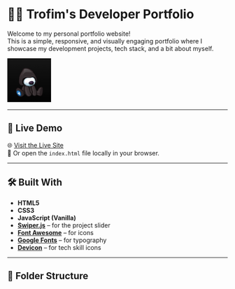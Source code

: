 # 🧑‍💻 Trofim's Developer Portfolio

Welcome to my personal portfolio website!  
This is a simple, responsive, and visually engaging portfolio where I showcase my development projects, tech stack, and a bit about myself.

<img src="screenshot.png" alt="Screenshot of Portfolio" width="100" height="100" />


---

## 🚀 Live Demo

🌐 [Visit the Live Site](https://yourdomain.com)  
📁 Or open the `index.html` file locally in your browser.

---

## 🛠️ Built With

- **HTML5**
- **CSS3**
- **JavaScript (Vanilla)**
- **[Swiper.js](https://swiperjs.com/)** – for the project slider
- **[Font Awesome](https://fontawesome.com/)** – for icons
- **[Google Fonts](https://fonts.google.com/)** – for typography
- **[Devicon](https://devicon.dev/)** – for tech skill icons

---

## 📂 Folder Structure

